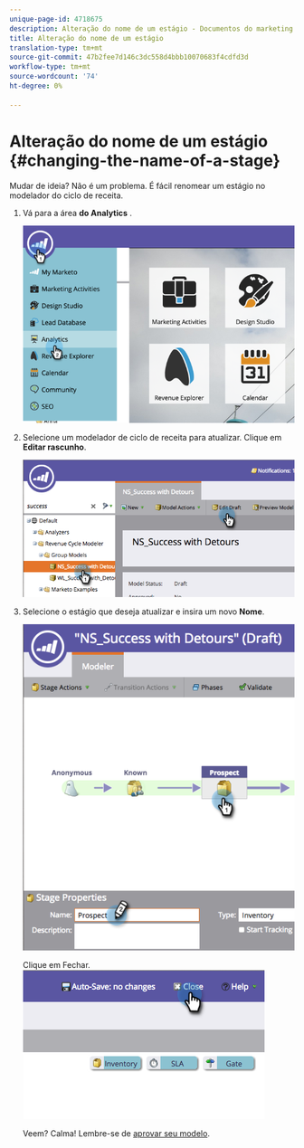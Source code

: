 ```yaml
---
unique-page-id: 4718675
description: Alteração do nome de um estágio - Documentos do marketing - Documentação do produto
title: Alteração do nome de um estágio
translation-type: tm+mt
source-git-commit: 47b2fee7d146c3dc558d4bbb10070683f4cdfd3d
workflow-type: tm+mt
source-wordcount: '74'
ht-degree: 0%

---
```



# Alteração do nome de um estágio {#changing-the-name-of-a-stage}

Mudar de ideia? Não é um problema. É fácil renomear um estágio no modelador do ciclo de receita.

1. Vá para a área **do Analytics** .

   ![](assets/image2015-4-27-23-3a18-3a34.png)

1. Selecione um modelador de ciclo de receita para atualizar. Clique em **Editar rascunho**.

   ![](assets/image2015-4-27-17-3a36-3a33.png)

1. Selecione o estágio que deseja atualizar e insira um novo **Nome**.

   ![](assets/image2015-4-27-17-3a40-3a46.png)

   Clique em Fechar.
   ![](assets/image2015-4-27-17-3a41-3a51.png)

   Veem? Calma! Lembre-se de [aprovar seu modelo](approve-unapprove-a-revenue-model.md).

